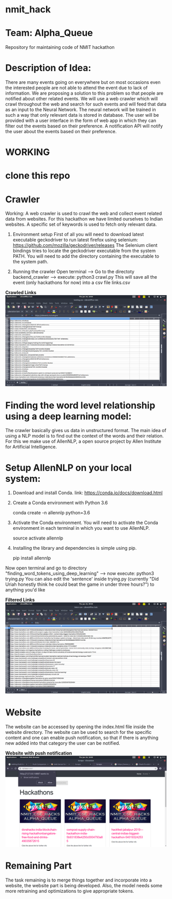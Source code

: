 # nmit_hack
# Team: Alpha_Queue
Repository for maintaining code of NMIT hackathon
# Description of Idea:
There are many events going on everywhere but on most occasions even the interested people are not able to attend
the event due to lack of information. We are proposing a solution to this problem so that people are notified about
other related events.
We will use a web crawler which will crawl throughout the web and search for such events and will feed that data as
an input to the Neural Network. The neural network will be trained in such a way that only relevant data is stored in
database. The user will be provided with a user interface in the form of web app in which they can filter out the
events based on their preference. A notification API will notify the user about the events based on their preference.

# WORKING
# clone this repo

# Crawler
Working:
A web crawler is used to crawl the web and collect event related data from websites. For this hackathon we have limited ourselves to Indian websites. A specific set of keywords is used to fetch only relevant data.

1. Environment setup
First of all you will need to download latest executable geckodriver to run latest firefox using selenium: https://github.com/mozilla/geckodriver/releases
The Selenium client bindings tries to locate the geckodriver executable from the system PATH. You will need to add the directory containing the executable to the system path.

2. Running the crawler
Open terminal --> Go to the directoty backend_crawler --> execute: python3 crawl.py
This will save all the event (only hackathons for now) into a csv file links.csv

**Crawled Links**
![Alt text](/screenshots/total_links.png?raw=true "Crawled Links")

# Finding the word level relationship using a deep learning model:

The crawler basically gives us data in unstructured format. The main idea of using a NLP model is to find out the context of the words and their relation. For this we make use of AllenNLP, a open source project by Allen Institute for Artificial Intelligence.

  # Setup AllenNLP on your local system:

   1. Download and install Conda. link: https://conda.io/docs/download.html

   2. Create a Conda environment with Python 3.6

        conda create -n allennlp python=3.6

   3. Activate the Conda environment. You will need to activate the Conda environment in each terminal in which you want to use AllenNLP.

        source activate allennlp
        
   4. Installing the library and dependencies is simple using pip.

        pip install allennlp
   
 Now open terminal and go to directory "finding_word_tokens_using_deep_learning" --> now execute: python3 trying.py
 You can also edit the 'sentence' inside trying.py (currently "Did Uriah honestly think he could beat the game in under three hours?") to anything you'd like
 
 **Filtered Links**
 ![Alt text](/screenshots/filtered_links.png?raw=true "Filtered Links")
 
# Website
The website can be accessed by opening the index.html file inside the website directory. The website can be used to search for the specific content and one can enable push notification, so that if there is anything new added into that category the user can be notified.

**Website with push notification**
![Alt text](/screenshots/push_notification.png?raw=true "Push Notification")

# Remaining Part
The task remaining is to merge things together and incorporate into a website, the website part is being developed.
Also, the model needs some more retraining and optimizations to give appropriate tokens.
